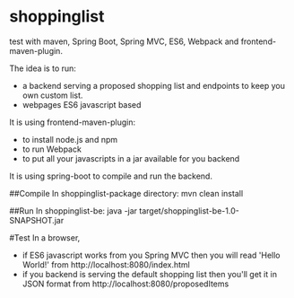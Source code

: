 # shoppinglist
test with maven, Spring Boot, Spring MVC, ES6, Webpack and frontend-maven-plugin.
    
The idea is to run:
* a backend serving a proposed shopping list and endpoints to keep you own custom list.
* webpages ES6 javascript based

It is using frontend-maven-plugin:
* to install node.js and npm
* to run Webpack
* to put all your javascripts in a jar available for you backend

It is using spring-boot to compile and run the backend.

##Compile
In shoppinglist-package directory: mvn clean install

##Run
In shoppinglist-be: java -jar target/shoppinglist-be-1.0-SNAPSHOT.jar

#Test
In a browser, 
* if ES6 javascript works from you Spring MVC then you will read 'Hello World!' from http://localhost:8080/index.html
* if you backend is serving the default shopping list then you'll get it in JSON format from http://localhost:8080/proposedItems
